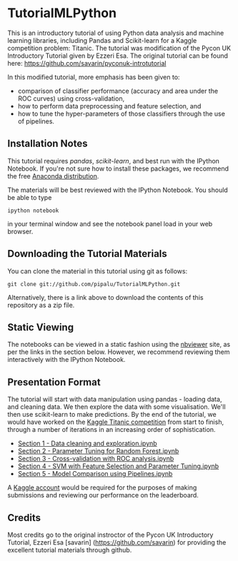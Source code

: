 # TutorialMLPython

This is an introductory tutorial of using Python data analysis and machine learning libraries, including Pandas and Scikit-learn for a Kaggle competition problem: Titanic. 
The tutorial was modification of the Pycon UK Introductory Tutorial given by Ezzeri Esa. The original tutorial can be found here:
https://github.com/savarin/pyconuk-introtutorial

In this modified tutorial, more emphasis has been given to: 
- comparison of classifier performance (accuracy and area under the ROC curves) using cross-validation, 
- how to perform data preprocessing and feature selection, and 
- how to tune the hyper-parameters of those classifiers through the use of pipelines. 

## Installation Notes
This tutorial requires *pandas*, *scikit-learn*, and best run  with the IPython Notebook. 
If you're not sure how to install these packages, we recommend the free [Anaconda distribution](http://continuum.io/downloads).

The materials will be best reviewed with the IPython Notebook. You should be able to type
	
	ipython notebook
	
in your terminal window and see the notebook panel load in your web browser.

## Downloading the Tutorial Materials

You can clone the material in this tutorial using git as follows:

	git clone git://github.com/pipalu/TutorialMLPython.git

Alternatively, there is a link above to download the contents of this repository as a zip
file.

## Static Viewing

The notebooks can be viewed in a static fashion using the [nbviewer](http://nbviewer.ipython.org)
site, as per the links in the section below. However, we recommend reviewing them
interactively with the IPython Notebook.

## Presentation Format
The tutorial will start with data manipulation using pandas - loading data, and cleaning data. We then explore the data with some visualisation. 
We'll then use scikit-learn to make predictions. By the end of the tutorial, we would have
worked on the [Kaggle Titanic competition](https://www.kaggle.com/c/titanic-gettingStarted)
from start to finish, through a number of iterations in an increasing order of sophistication.
- [Section 1 - Data cleaning and exploration.ipynb](http://nbviewer.ipython.org/github/pipaLU/TutorialMLPython/blob/master/notebooks/Section%201.%20Data%20cleaning%20and%20exploration.ipynb)
- [Section 2 - Parameter Tuning for Random Forest.ipynb](http://nbviewer.ipython.org/github/pipaLU/TutorialMLPython/blob/master/notebooks/Section%202%20-%20Parameter%20Tuning%20for%20Random%20Forest.ipynb)
- [Section 3 - Cross-validation with ROC analysis.ipynb](http://nbviewer.ipython.org/github/pipaLU/TutorialMLPython/blob/master/notebooks/Section%203.%20Cross-validation%20with%20ROC%20analysis.ipynb)
- [Section 4 - SVM with Feature Selection and Parameter Tuning.ipynb](http://nbviewer.ipython.org/github/pipaLU/TutorialMLPython/blob/master/notebooks/Section%204%20-%20SVM%20with%20Feature%20selection%20and%20Parameter%20Tuning.ipynb)
- [Section 5 - Model Comparison using Pipelines.ipynb](http://nbviewer.ipython.org/github/pipaLU/TutorialMLPython/blob/master/notebooks/Section%205%20-%20Building%20Pipelines%20and%20Model%20Comparison.ipynb)

A [Kaggle account](https://www.kaggle.com/account/register) would be required for the
purposes of making submissions and reviewing our performance on the leaderboard.


## Credits

Most credits go to the original instroctor of the Pycon UK Introductory Tutorial, Ezzeri Esa [savarin] (https://github.com/savarin) for providing the excellent tutorial materials through github.

